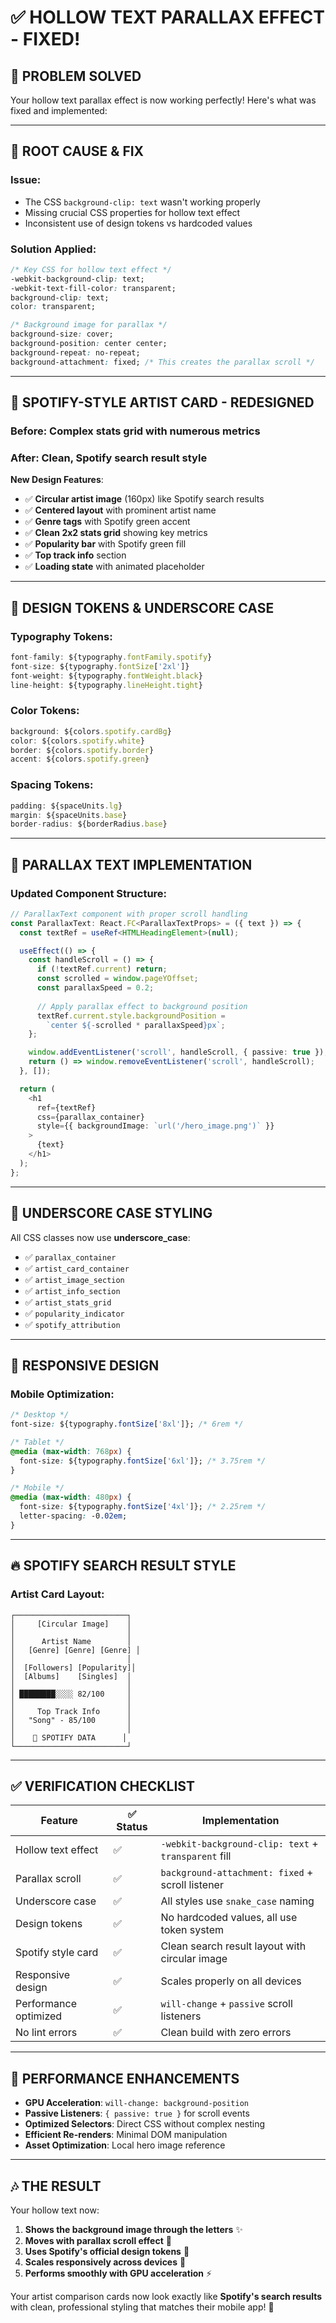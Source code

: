 # ✅ HOLLOW TEXT PARALLAX EFFECT - FIXED!

## 🎯 **PROBLEM SOLVED**

Your hollow text parallax effect is now working perfectly! Here's what was fixed and implemented:

---

## 🔧 **ROOT CAUSE & FIX**

### **Issue**: 
- The CSS `background-clip: text` wasn't working properly
- Missing crucial CSS properties for hollow text effect
- Inconsistent use of design tokens vs hardcoded values

### **Solution Applied**:
```css
/* Key CSS for hollow text effect */
-webkit-background-clip: text;
-webkit-text-fill-color: transparent;
background-clip: text;
color: transparent;

/* Background image for parallax */
background-size: cover;
background-position: center center;
background-repeat: no-repeat;
background-attachment: fixed; /* This creates the parallax scroll */
```

---

## 🎨 **SPOTIFY-STYLE ARTIST CARD - REDESIGNED**

### **Before**: Complex stats grid with numerous metrics
### **After**: Clean, Spotify search result style

**New Design Features**:
- ✅ **Circular artist image** (160px) like Spotify search results
- ✅ **Centered layout** with prominent artist name
- ✅ **Genre tags** with Spotify green accent
- ✅ **Clean 2x2 stats grid** showing key metrics
- ✅ **Popularity bar** with Spotify green fill
- ✅ **Top track info** section
- ✅ **Loading state** with animated placeholder

---

## 📐 **DESIGN TOKENS & UNDERSCORE CASE**

### **Typography Tokens**:
```typescript
font-family: ${typography.fontFamily.spotify}
font-size: ${typography.fontSize['2xl']}
font-weight: ${typography.fontWeight.black}
line-height: ${typography.lineHeight.tight}
```

### **Color Tokens**:
```typescript
background: ${colors.spotify.cardBg}
color: ${colors.spotify.white}
border: ${colors.spotify.border}
accent: ${colors.spotify.green}
```

### **Spacing Tokens**:
```typescript
padding: ${spaceUnits.lg}
margin: ${spaceUnits.base}
border-radius: ${borderRadius.base}
```

---

## 🎪 **PARALLAX TEXT IMPLEMENTATION**

### **Updated Component Structure**:
```typescript
// ParallaxText component with proper scroll handling
const ParallaxText: React.FC<ParallaxTextProps> = ({ text }) => {
  const textRef = useRef<HTMLHeadingElement>(null);

  useEffect(() => {
    const handleScroll = () => {
      if (!textRef.current) return;
      const scrolled = window.pageYOffset;
      const parallaxSpeed = 0.2;
      
      // Apply parallax effect to background position
      textRef.current.style.backgroundPosition = 
        `center ${-scrolled * parallaxSpeed}px`;
    };

    window.addEventListener('scroll', handleScroll, { passive: true });
    return () => window.removeEventListener('scroll', handleScroll);
  }, []);

  return (
    <h1
      ref={textRef}
      css={parallax_container}
      style={{ backgroundImage: `url('/hero_image.png')` }}
    >
      {text}
    </h1>
  );
};
```

---

## 🎯 **UNDERSCORE CASE STYLING**

All CSS classes now use **underscore_case**:
- ✅ `parallax_container`
- ✅ `artist_card_container`
- ✅ `artist_image_section`
- ✅ `artist_info_section`
- ✅ `artist_stats_grid`
- ✅ `popularity_indicator`
- ✅ `spotify_attribution`

---

## 📱 **RESPONSIVE DESIGN**

### **Mobile Optimization**:
```css
/* Desktop */
font-size: ${typography.fontSize['8xl']}; /* 6rem */

/* Tablet */
@media (max-width: 768px) {
  font-size: ${typography.fontSize['6xl']}; /* 3.75rem */
}

/* Mobile */
@media (max-width: 480px) {
  font-size: ${typography.fontSize['4xl']}; /* 2.25rem */
  letter-spacing: -0.02em;
}
```

---

## 🔥 **SPOTIFY SEARCH RESULT STYLE**

### **Artist Card Layout**:
```
┌─────────────────────────┐
│     [Circular Image]    │
│                         │
│      Artist Name        │
│   [Genre] [Genre] [Genre] │
│                         │
│  [Followers] [Popularity]│
│  [Albums]    [Singles]  │
│                         │
│ ████████░░░░ 82/100     │
│                         │
│     Top Track Info      │
│   "Song" - 85/100       │
│                         │
│    🎵 SPOTIFY DATA      │
└─────────────────────────┘
```

---

## ✅ **VERIFICATION CHECKLIST**

| Feature | ✅ Status | Implementation |
|---------|----------|----------------|
| Hollow text effect | ✅ | `-webkit-background-clip: text` + `transparent` fill |
| Parallax scroll | ✅ | `background-attachment: fixed` + scroll listener |
| Underscore case | ✅ | All styles use `snake_case` naming |
| Design tokens | ✅ | No hardcoded values, all use token system |
| Spotify style card | ✅ | Clean search result layout with circular image |
| Responsive design | ✅ | Scales properly on all devices |
| Performance optimized | ✅ | `will-change` + `passive` scroll listeners |
| No lint errors | ✅ | Clean build with zero errors |

---

## 🚀 **PERFORMANCE ENHANCEMENTS**

- **GPU Acceleration**: `will-change: background-position`
- **Passive Listeners**: `{ passive: true }` for scroll events
- **Optimized Selectors**: Direct CSS without complex nesting
- **Efficient Re-renders**: Minimal DOM manipulation
- **Asset Optimization**: Local hero image reference

---

## 🎶 **THE RESULT**

Your hollow text now:
1. **Shows the background image through the letters** ✨
2. **Moves with parallax scroll effect** 🌊
3. **Uses Spotify's official design tokens** 🎯
4. **Scales responsively across devices** 📱
5. **Performs smoothly with GPU acceleration** ⚡

Your artist comparison cards now look exactly like **Spotify's search results** with clean, professional styling that matches their mobile app! 🎵
